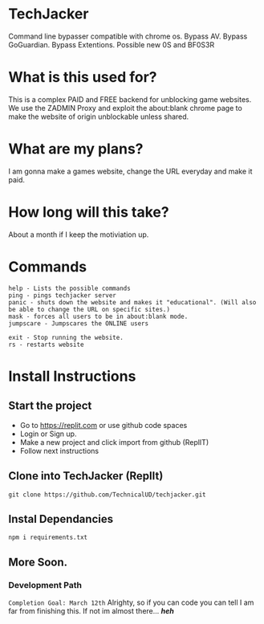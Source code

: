 # TechJacker
Command line bypasser compatible with chrome os. Bypass AV. Bypass GoGuardian. Bypass Extentions. Possible new 0S and BF0S3R

# What is this used for?

This is a complex PAID and FREE backend for unblocking game websites. We use the ZADMIN Proxy and exploit the about:blank chrome page to make the website of origin unblockable unless shared. 

# What are my plans?

I am gonna make a games website, change the URL everyday and make it paid. 

# How long will this take? 

About a month if I keep the motiviation up.

# Commands
```
help - Lists the possible commands
ping - pings techjacker server
panic - shuts down the website and makes it "educational". (Will also be able to change the URL on specific sites.)
mask - forces all users to be in about:blank mode.
jumpscare - Jumpscares the ONLINE users

exit - Stop running the website.
rs - restarts website
```

# Install Instructions

## Start the project
* Go to https://replit.com or use github code spaces
* Login or Sign up.
* Make a new project and click import from github (ReplIT)
* Follow next instructions



## Clone into TechJacker (ReplIt)
```
git clone https://github.com/TechnicalUD/techjacker.git
```

## Instal Dependancies

```
npm i requirements.txt
```


## More Soon.

### Development Path

```Completion Goal: March 12th```
Alrighty, so if you can code you can tell I am far from finishing this. If not im almost there... ***heh***
